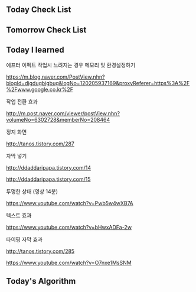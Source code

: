 ## Today Check List



## Tomorrow Check List



## Today I learned

에프터 이펙트 작업시 느려지는 경우 메모리 및 환경설정하기

https://m.blog.naver.com/PostView.nhn?blogId=digdugbigbug&logNo=120205937169&proxyReferer=https%3A%2F%2Fwww.google.co.kr%2F



작업 전환 효과

http://m.post.naver.com/viewer/postView.nhn?volumeNo=6302728&memberNo=208464



정지 화면

http://tanos.tistory.com/287



자막 넣기

http://ddaddaripapa.tistory.com/14

http://ddaddaripapa.tistory.com/15



투명한 상태 (영상 14분)

https://www.youtube.com/watch?v=Pwb5w4wXB7A



텍스트 효과

https://www.youtube.com/watch?v=bHwxADFa-2w



타이핑 자막 효과

http://tanos.tistory.com/285

https://www.youtube.com/watch?v=O7nxe1MsSNM 



## Today's Algorithm

